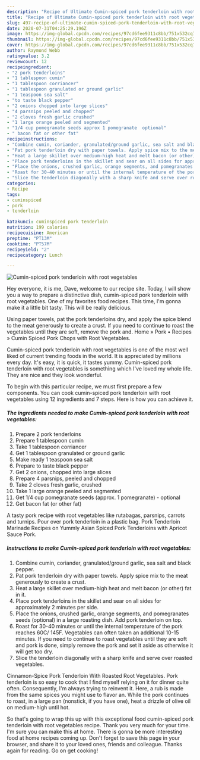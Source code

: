 ```yaml
---
description: "Recipe of Ultimate Cumin-spiced pork tenderloin with root vegetables"
title: "Recipe of Ultimate Cumin-spiced pork tenderloin with root vegetables"
slug: 497-recipe-of-ultimate-cumin-spiced-pork-tenderloin-with-root-vegetables
date: 2020-07-31T04:25:29.196Z
image: https://img-global.cpcdn.com/recipes/97cd6fee9311c8bb/751x532cq70/cumin-spiced-pork-tenderloin-with-root-vegetables-recipe-main-photo.jpg
thumbnail: https://img-global.cpcdn.com/recipes/97cd6fee9311c8bb/751x532cq70/cumin-spiced-pork-tenderloin-with-root-vegetables-recipe-main-photo.jpg
cover: https://img-global.cpcdn.com/recipes/97cd6fee9311c8bb/751x532cq70/cumin-spiced-pork-tenderloin-with-root-vegetables-recipe-main-photo.jpg
author: Raymond Webb
ratingvalue: 3.2
reviewcount: 12
recipeingredient:
- "2 pork tenderloins"
- "1 tablespoon cumin"
- "1 tablespoon corriancer"
- "1 tablespoon granulated or ground garlic"
- "1 teaspoon sea salt"
- "to taste black pepper"
- "2 onions chopped into large slices"
- "4 parsnips peeled and chopped"
- "2 cloves fresh garlic crushed"
- "1 large orange peeled and segmented"
- "1/4 cup pomegranate seeds approx 1 pomegranate  optional"
- " bacon fat or other fat"
recipeinstructions:
- "Combine cumin, coriander, granulated/ground garlic, sea salt and black pepper."
- "Pat pork tenderloin dry with paper towels. Apply spice mix to the meat generously to create a crust."
- "Heat a large skillet over medium-high heat and melt bacon (or other) fat in it."
- "Place pork tenderloins in the skillet and sear on all sides for approximately 2 minutes per side."
- "Place the onions, crushed garlic, orange segments, and pomegranates seeds (optional) in a large roasting dish. Add pork tenderloin on top."
- "Roast for 30-40 minutes or until the internal temperature of the pork reaches 60C/ 145F. Vegetables can often taken an additional 10-15 minutes. If you need to continue to roast vegetables until they are soft and pork is done, simply remove the pork and set it aside as otherwise it will get too dry."
- "Slice the tenderloin diagonally with a sharp knife and serve over roasted vegetables."
categories:
- Recipe
tags:
- cuminspiced
- pork
- tenderloin

katakunci: cuminspiced pork tenderloin 
nutrition: 199 calories
recipecuisine: American
preptime: "PT13M"
cooktime: "PT57M"
recipeyield: "2"
recipecategory: Lunch

---
```



![Cumin-spiced pork tenderloin with root vegetables](https://img-global.cpcdn.com/recipes/97cd6fee9311c8bb/751x532cq70/cumin-spiced-pork-tenderloin-with-root-vegetables-recipe-main-photo.jpg)

Hey everyone, it is me, Dave, welcome to our recipe site. Today, I will show you a way to prepare a distinctive dish, cumin-spiced pork tenderloin with root vegetables. One of my favorites food recipes. This time, I'm gonna make it a little bit tasty. This will be really delicious.

Using paper towels, pat the pork tenderloins dry, and apply the spice blend to the meat generously to create a crust. If you need to continue to roast the vegetables until they are soft, remove the pork and. Home » Pork • Recipes » Cumin Spiced Pork Chops with Root Vegetables.

Cumin-spiced pork tenderloin with root vegetables is one of the most well liked of current trending foods in the world. It is appreciated by millions every day. It's easy, it is quick, it tastes yummy. Cumin-spiced pork tenderloin with root vegetables is something which I've loved my whole life. They are nice and they look wonderful.


To begin with this particular recipe, we must first prepare a few components. You can cook cumin-spiced pork tenderloin with root vegetables using 12 ingredients and 7 steps. Here is how you can achieve it.

<!--inarticleads1-->

##### The ingredients needed to make Cumin-spiced pork tenderloin with root vegetables:

1. Prepare 2 pork tenderloins
1. Prepare 1 tablespoon cumin
1. Take 1 tablespoon corriancer
1. Get 1 tablespoon granulated or ground garlic
1. Make ready 1 teaspoon sea salt
1. Prepare to taste black pepper
1. Get 2 onions, chopped into large slices
1. Prepare 4 parsnips, peeled and chopped
1. Take 2 cloves fresh garlic, crushed
1. Take 1 large orange peeled and segmented
1. Get 1/4 cup pomegranate seeds (approx. 1 pomegranate) - optional
1. Get  bacon fat (or other fat)


A tasty pork recipe with root vegetables like rutabagas, parsnips, carrots and turnips. Pour over pork tenderloin in a plastic bag. Pork Tenderloin Marinade Recipes on Yummly Asian Spiced Pork Tenderloins with Apricot Sauce Pork. 

<!--inarticleads2-->

##### Instructions to make Cumin-spiced pork tenderloin with root vegetables:

1. Combine cumin, coriander, granulated/ground garlic, sea salt and black pepper.
1. Pat pork tenderloin dry with paper towels. Apply spice mix to the meat generously to create a crust.
1. Heat a large skillet over medium-high heat and melt bacon (or other) fat in it.
1. Place pork tenderloins in the skillet and sear on all sides for approximately 2 minutes per side.
1. Place the onions, crushed garlic, orange segments, and pomegranates seeds (optional) in a large roasting dish. Add pork tenderloin on top.
1. Roast for 30-40 minutes or until the internal temperature of the pork reaches 60C/ 145F. Vegetables can often taken an additional 10-15 minutes. If you need to continue to roast vegetables until they are soft and pork is done, simply remove the pork and set it aside as otherwise it will get too dry.
1. Slice the tenderloin diagonally with a sharp knife and serve over roasted vegetables.


Cinnamon-Spice Pork Tenderloin With Roasted Root Vegetables. Pork tenderloin is so easy to cook that I find myself relying on it for dinner quite often. Consequently, I&#39;m always trying to reinvent it. Here, a rub is made from the same spices you might use to flavor an. While the pork continues to roast, in a large pan (nonstick, if you have one), heat a drizzle of olive oil on medium-high until hot. 

So that's going to wrap this up with this exceptional food cumin-spiced pork tenderloin with root vegetables recipe. Thank you very much for your time. I'm sure you can make this at home. There is gonna be more interesting food at home recipes coming up. Don't forget to save this page in your browser, and share it to your loved ones, friends and colleague. Thanks again for reading. Go on get cooking!
